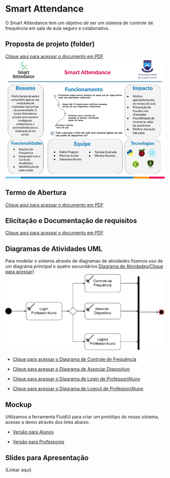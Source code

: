 # Smart Attendance

O Smart Attendance tem um objetivo de ser um sistema de controle de frequência em sala de aula seguro e colaborativo.

## Proposta de projeto (folder)
  [Clique aqui para acessar o documento em PDF](https://github.com/dalesEwerton/AS20192-SmartAttendance/blob/master/folder/(FOLDER)Smart%20attendance.pdf)
  ![FOLDER](https://raw.githubusercontent.com/dalesEwerton/AS20192-SmartAttendance/master/folder/(FOLDER)Smart%20attendance.jpg)
  
## Termo de Abertura
  [Clique aqui para acessar o documento em PDF](https://github.com/dalesEwerton/AS20192-SmartAttendance/blob/master/abertura/Smart%20Attendance%20-%20Termo%20de%20abertura.pdf)
  
## Elicitação e Documentação de requisitos
  [Clique aqui para acessar o documento em PDF](https://github.com/dalesEwerton/AS20192-SmartAttendance/blob/master/requisitos/Smart%20Attendance%20-%20Requisitos.pdf)
  
## Diagramas de Atividades UML
  Para modelar o sistema através de diagramas de atividades fizemos uso de um diagrama principal e quatro secundários
  [Diagrama de Atividades(Clique para acessar)](https://github.com/dalesEwerton/AS20192-SmartAttendance/blob/master/diagramas_atividade/Diagrama%20de%20Atividades.png)
  ![ATV](https://github.com/dalesEwerton/AS20192-SmartAttendance/blob/master/diagramas_atividade/Diagrama%20de%20Atividades.png?raw=true)
  
  * [Clique para acessar o Diagrama de Controle de Frequência](https://github.com/dalesEwerton/AS20192-SmartAttendance/blob/master/diagramas_atividade/controle%20de%20frequencia.png)
  
  * [Clique para acessar o Diagrama de Associar Dispositivo](https://github.com/dalesEwerton/AS20192-SmartAttendance/blob/master/diagramas_atividade/associar%20dispositivos.jpeg)
  
  * [Clique para acessar o Diagrama de Login de Professor/Aluno](https://github.com/dalesEwerton/AS20192-SmartAttendance/blob/master/diagramas_atividade/login.png)
  
  * [Clique para acessar o Diagrama de Logout de Professor/Aluno](https://github.com/dalesEwerton/AS20192-SmartAttendance/blob/master/diagramas_atividade/logout.png)
  
## Mockup
  Utilizamos a ferramenta FluidUi para criar um protótipo do nosso sistema, acesse a demo através dos links abaixo:
  
  * [Versão para Alunos](https://www.fluidui.com/editor/live/preview/cF9rSDRDSGJVdEl6MHp5bkNzQ3E4S3ZESGlvd3ZIVTQ4dw==)
  
  * [Versão para Professores](https://www.fluidui.com/editor/live/preview/cF91SzRySXpYenp1VDJYTWJQd0w5N05IVUJPTldVMVQ4eA==)

## Slides para Apresentação
  (Linkar aqui)
